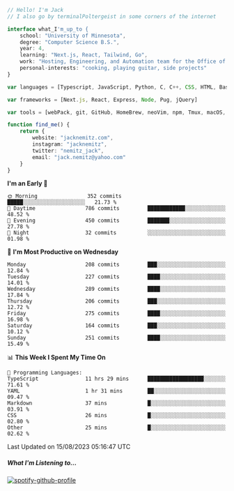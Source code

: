```typescript
// Hello! I'm Jack
// I also go by terminalPoltergeist in some corners of the internet

interface what_I'm_up_to {
    school: "University of Minnesota",
    degree: "Computer Science B.S.",
    year: 4,
    learning: "Next.js, React, Tailwind, Go",
    work: "Hosting, Engineering, and Automation team for the Office of Information Technology at UMN",
    personal-interests: "cooking, playing guitar, side projects"
}

var languages = [Typescript, JavaScript, Python, C, C++, CSS, HTML, Bash, VimScript]

var frameworks = [Next.js, React, Express, Node, Pug, jQuery]

var tools = [webPack, git, GitHub, HomeBrew, neoVim, npm, Tmux, macOS, Ubuntu, Docker, Nginx, Cloudflare, DigitalOcean]

function find_me() {
    return {
        website: "jacknemitz.com",
        instagram: "jacknemitz",
        twitter: "nemitz_jack",
        email: "jack.nemitz@yahoo.com"
    }
}
```

<!--START_SECTION:waka-->
**I'm an Early 🐤** 

```text
🌞 Morning                352 commits         █████░░░░░░░░░░░░░░░░░░░░   21.73 % 
🌆 Daytime                786 commits         ████████████░░░░░░░░░░░░░   48.52 % 
🌃 Evening                450 commits         ███████░░░░░░░░░░░░░░░░░░   27.78 % 
🌙 Night                  32 commits          ░░░░░░░░░░░░░░░░░░░░░░░░░   01.98 % 
```
📅 **I'm Most Productive on Wednesday** 

```text
Monday                   208 commits         ███░░░░░░░░░░░░░░░░░░░░░░   12.84 % 
Tuesday                  227 commits         ████░░░░░░░░░░░░░░░░░░░░░   14.01 % 
Wednesday                289 commits         ████░░░░░░░░░░░░░░░░░░░░░   17.84 % 
Thursday                 206 commits         ███░░░░░░░░░░░░░░░░░░░░░░   12.72 % 
Friday                   275 commits         ████░░░░░░░░░░░░░░░░░░░░░   16.98 % 
Saturday                 164 commits         ███░░░░░░░░░░░░░░░░░░░░░░   10.12 % 
Sunday                   251 commits         ████░░░░░░░░░░░░░░░░░░░░░   15.49 % 
```


📊 **This Week I Spent My Time On** 

```text
💬 Programming Languages: 
TypeScript               11 hrs 29 mins      ██████████████████░░░░░░░   71.61 % 
YAML                     1 hr 31 mins        ██░░░░░░░░░░░░░░░░░░░░░░░   09.47 % 
Markdown                 37 mins             █░░░░░░░░░░░░░░░░░░░░░░░░   03.91 % 
CSS                      26 mins             █░░░░░░░░░░░░░░░░░░░░░░░░   02.80 % 
Other                    25 mins             █░░░░░░░░░░░░░░░░░░░░░░░░   02.62 % 
```


 Last Updated on 15/08/2023 05:16:47 UTC
<!--END_SECTION:waka-->

##### What I'm Listening to...

[![spotify-github-profile](https://spotify-github-profile.vercel.app/api/view?uid=jack.nemitz&cover_image=true&show_offline=true&bar_color=53b14f&bar_color_cover=false&background_color=121212FF)](https://spotify-github-profile.vercel.app/api/view?uid=jack.nemitz&redirect=true)

